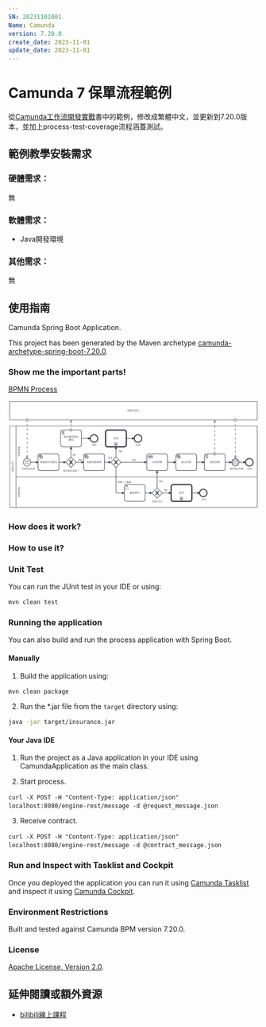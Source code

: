 ```yaml
---
SN: 20231101001
Name: Camunda
version: 7.20.0
create_date: 2023-11-01
update_date: 2023-11-01
---
```


# Camunda 7 保單流程範例

從[Camunda工作流開發實戰](https://www.tenlong.com.tw/products/9787302569428)書中的範例，修改成繁體中文，並更新到7.20.0版本，並加上process-test-coverage流程涵蓋測試。

## 範例教學安裝需求

### 硬體需求：

無

### 軟體需求：

* Java開發環境

### 其他需求：

無

## 使用指南

Camunda Spring Boot Application.

This project has been generated by the Maven archetype
[camunda-archetype-spring-boot-7.20.0](https://docs.camunda.org/manual/7.20/user-guide/).

### Show me the important parts!
[BPMN Process](src/main/resources/insurance.bpmn)

![BPMN Process](/src/main/resources/insurance.png)

### How does it work?

### How to use it?

### Unit Test
You can run the JUnit test in your IDE or using:
```bash
mvn clean test
```

### Running the application
You can also build and run the process application with Spring Boot.

#### Manually
1. Build the application using:
```bash
mvn clean package
```
2. Run the *.jar file from the `target` directory using:
```bash
java -jar target/insurance.jar
```

#### Your Java IDE
1. Run the project as a Java application in your IDE using CamundaApplication as the main class.

2. Start process.

`curl -X POST -H "Content-Type: application/json" localhost:8080/engine-rest/message -d @request_message.json`

3. Receive contract.

`curl -X POST -H "Content-Type: application/json" localhost:8080/engine-rest/message -d @contract_message.json`

### Run and Inspect with Tasklist and Cockpit
Once you deployed the application you can run it using
[Camunda Tasklist](http://docs.camunda.org/latest/guides/user-guide/#tasklist)
and inspect it using
[Camunda Cockpit](http://docs.camunda.org/latest/guides/user-guide/#cockpit).

### Environment Restrictions
Built and tested against Camunda BPM version 7.20.0.

### License
[Apache License, Version 2.0](http://www.apache.org/licenses/LICENSE-2.0).

<!-- HTML snippet for index page
  <tr>
    <td><img src="snippets/insurance/src/main/resources/process.png" width="100"></td>
    <td><a href="snippets/insurance">Camunda Spring Boot Application</a></td>
    <td>Spring Boot Application using [Camunda](http://docs.camunda.org).</td>
  </tr>
-->
<!-- Tweet
New @Camunda example: Camunda Spring Boot Application - Spring Boot Application using [Camunda](http://docs.camunda.org). https://github.com/camunda-consulting/code/tree/master/snippets/insurance
-->

## 延伸閱讀或額外資源

* [bilibili線上課程](https://www.bilibili.com/video/BV1qe4y1m7D7/)